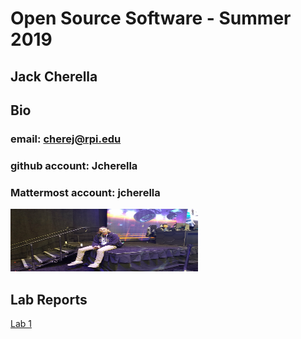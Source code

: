 # Open Source Software - Summer 2019
## Jack Cherella

## Bio
### email: cherej@rpi.edu 
### github account: Jcherella
### Mattermost account: jcherella

<img src="IMG_2325.JPG" width="300" height="100">


## Lab Reports
[Lab 1](labs/lab-01/report.md)
